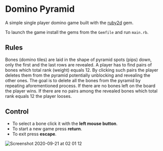 # Domino Pyramid
A simple single player domino game built with the [ruby2d](https://github.com/ruby2d/ruby2d) gem.

To launch the game install the gems from the `Gemfile` and run `main.rb`.

## Rules
Bones (domino tiles) are laid in the shape of pyramid spots (pips) down, only the first and the last rows are revealed. 
A player has to find pairs of bones which total rank (weight) equals 12. By clicking such pairs the player deletes them from the pyramid potentially unblocking 
and revealing the other ones. The goal is to delete all the bones from the pyramid by repeating aforementioned process. If there are no bones left on the board
the player wins. If there are no pairs among the revealed bones which total rank equals 12 the player looses.

## Control
- To select a bone click it with the **left mouse button**.
- To start a new game press **return**.
- To exit press **escape**.

![Screenshot 2020-09-21 at 02 01 12](https://user-images.githubusercontent.com/32835381/93760427-a8d07280-fc14-11ea-8e10-2d36934e2e77.png)
